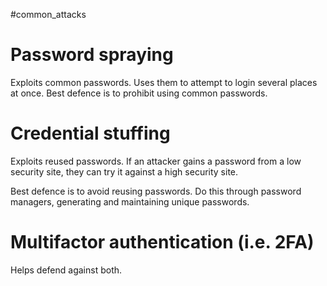 #common_attacks 

# Password spraying
Exploits common passwords. Uses them to attempt to login several places at once. 
Best defence is to prohibit using common passwords.

# Credential stuffing
Exploits reused passwords.
If an attacker gains a password from a low security site, they can try it against a high security site. 

Best defence is to avoid reusing passwords. Do this through password managers, generating and maintaining unique passwords.

# Multifactor authentication (i.e. 2FA)
Helps defend against both.
